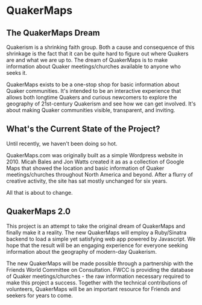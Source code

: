 # QuakerMaps


## The QuakerMaps Dream

Quakerism is a shrinking faith group. Both a cause and consequence of this shrinkage is the fact that it can be quite hard to figure out where Quakers are and what we are up to. The dream of QuakerMaps is to make information about Quaker meetings/churches available to anyone who seeks it.

QuakerMaps exists to be a one-stop shop for basic information about Quaker communities. It's intended to be an interactive experience that allows both longtime Quakers and curious newcomers to explore the geography of 21st-century Quakerism and see how we can get involved. It's about making Quaker communities visible, transparent, and inviting.

## What's the Current State of the Project?

Until recently, we haven't been doing so hot.

QuakerMaps.com was originally built as a simple Wordpress website in 2010. Micah Bales and Jon Watts created it as as a collection of Google Maps that showed the location and basic information of Quaker meetings/churches throughout North America and beyond. After a flurry of creative activity, the site has sat mostly unchanged for six years.

All that is about to change.

## QuakerMaps 2.0

This project is an attempt to take the original dream of QuakerMaps and finally make it a reality. The new QuakerMaps will employ a Ruby/Sinatra backend to load a simple yet satisfying web app powered by Javascript. We hope that the result will be an engaging experience for everyone seeking information about the geography of modern-day Quakerism.

The new QuakerMaps will be made possible through a partnership with the Friends World Committee on Consultation. FWCC is providing the database of Quaker meetings/churches - the raw information necessary required to make this project a success. Together with the technical contributions of volunteers, QuakerMaps will be an important resource for Friends and seekers for years to come.
